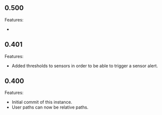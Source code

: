 ## 0.500

Features:

* 


## 0.401

Features:

* Added thresholds to sensors in order to be able to trigger a sensor alert.


## 0.400

Features:

* Initial commit of this instance.
* User paths can now be relative paths.